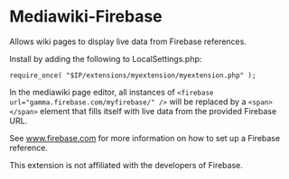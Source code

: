 Mediawiki-Firebase
==================

Allows wiki pages to display live data from Firebase references.

Install by adding the following to LocalSettings.php:

	require_once( "$IP/extensions/myextension/myextension.php" );
	
In the mediawiki page editor, all instances of `<firebase url="gamma.firebase.com/myfirebase/" />` will be replaced by a `<span></span>` element that fills itself with live data from the provided Firebase URL.

See www.firebase.com for more information on how to set up a Firebase reference.

This extension is not affiliated with the developers of Firebase.